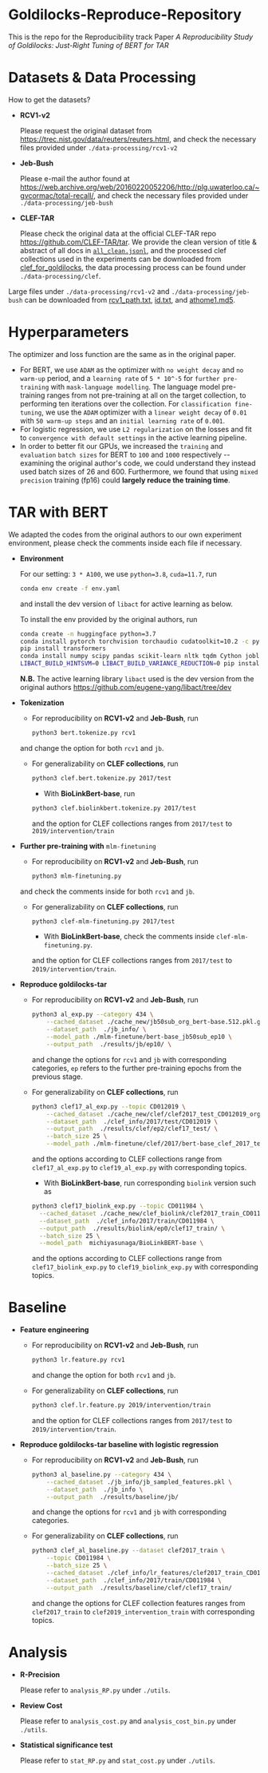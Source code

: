 # Goldilocks-Reproduce-Repository
This is the repo for the Reproducibility track Paper *A Reproducibility Study of Goldilocks: Just-Right Tuning of BERT for TAR*

# Datasets & Data Processing
How to get the datasets?
- **RCV1-v2**

  Please request the original dataset from https://trec.nist.gov/data/reuters/reuters.html, and check the necessary files provided under `./data-processing/rcv1-v2`
- **Jeb-Bush**
  
  Please e-mail the author found at https://web.archive.org/web/20160220052206/http://plg.uwaterloo.ca/~gvcormac/total-recall/, and check the necessary files provided under `./data-processing/jeb-bush`
- **CLEF-TAR**
  
  Please check the original data at the official CLEF-TAR repo https://github.com/CLEF-TAR/tar. 
We provide the clean version of title & abstract of all docs in [`all_clean.jsonl`](https://drive.google.com/file/d/1kppExc6Wo81sCPYI2hkSsxO-ekgD2Qcc/view?usp=drive_link), and the processed clef collections used in the experiments can be downloaded from [clef_for_goldilocks](https://drive.google.com/file/d/1HcrOgTjAPm0cP8kUq6wdMa1v6eaztPwD/view?usp=sharing), the data processing process can be found under `./data-processing/clef`.

Large files under `./data-processing/rcv1-v2` and `./data-processing/jeb-bush` can be downloaded from [rcv1_path.txt](https://drive.google.com/file/d/1lk5o0tezGumV6ySLUSW_ADj8X37E4Y0e/view?usp=sharing), [id.txt](https://drive.google.com/file/d/152Xfr3pTtH_RXtlEEmP6v_N5J2SRz3cS/view?usp=sharing), and [athome1.md5](https://drive.google.com/file/d/1I-035nLg5HIZaD9hDOh_D0ZRLqkkG9N8/view?usp=sharing).
  
# Hyperparameters
  
The optimizer and loss function are the same as in the original paper. 
- For BERT, we use `ADAM` as the optimizer with `no weight decay` and `no warm-up` period, and a `learning rate` of `5 * 10^-5` for `further pre-training` with `mask-language modelling`. The language model pre-training ranges from not pre-training at all on the target collection, to performing ten iterations over the collection. For `classification fine-tuning`, we use the `ADAM` optimizer with a `linear weight decay` of `0.01` with `50 warm-up steps` and an `initial learning rate` of `0.001`.
- For logistic regression, we use `L2 regularization` on the losses and fit to `convergence with default settings` in the active learning pipeline.
- In order to better fit our GPUs, we increased the `training` and `evaluation` `batch sizes` for BERT to `100` and `1000` respectively -- examining the original author's code, we could understand they instead used batch sizes of 26 and 600. Furthermore, we found that using `mixed precision` training (fp16) could **largely reduce the training time**.

# TAR with BERT
We adapted the codes from the original authors to our own experiment environment, please check the comments inside each file if necessary. 
- **Environment**
  
  For our setting: `3 * A100`, we use `python=3.8`, `cuda=11.7`, run
  ```bash
  conda env create -f env.yaml
  ```
  and install the dev version of `libact` for active learning as below.
  
  To install the env provided by the original authors, run
  ```bash
  conda create -n huggingface python=3.7
  conda install pytorch torchvision torchaudio cudatoolkit=10.2 -c pytorch
  pip install transformers
  conda install numpy scipy pandas scikit-learn nltk tqdm Cython joblib
  LIBACT_BUILD_HINTSVM=0 LIBACT_BUILD_VARIANCE_REDUCTION=0 pip install -e ~/repositories/libact
  ```
  **N.B.** The active learning library `libact` used is the dev version from the original authors https://github.com/eugene-yang/libact/tree/dev
- **Tokenization**
  
  - For reproducibility on **RCV1-v2** and **Jeb-Bush**, run
    
    ```bash
    python3 bert.tokenize.py rcv1
    ```
  and change the option for both `rcv1` and `jb`.
  
  - For generalizability on **CLEF collections**, run
    
    ```bash
    python3 clef.bert.tokenize.py 2017/test
    ```

    - With **BioLinkBert-base**, run
      
    ```bash
    python3 clef.biolinkbert.tokenize.py 2017/test
    ```
    and the option for CLEF collections ranges from `2017/test` to `2019/intervention/train`
  
- **Further pre-training with** `mlm-finetuning`
  
  - For reproducibility on **RCV1-v2** and **Jeb-Bush**, run
  
    ```bash
    python3 mlm-finetuning.py
    ```
  and check the comments inside for both `rcv1` and `jb`.
  
  - For generalizability on **CLEF collections**, run

    ```bash
    python3 clef-mlm-finetuning.py 2017/test
    ```
    - With **BioLinkBert-base**, check the comments inside `clef-mlm-finetuning.py`.
    
    and the option for CLEF collections ranges from `2017/test` to `2019/intervention/train`.
    
- **Reproduce goldilocks-tar**
  - For reproducibility on **RCV1-v2** and **Jeb-Bush**, run

    ```bash
    python3 al_exp.py --category 434 \
        --cached_dataset ./cache_new/jb50sub_org_bert-base.512.pkl.gz \
        --dataset_path  ./jb_info/ \
        --model_path ./mlm-finetune/bert-base_jb50sub_ep10 \
        --output_path  ./results/jb/ep10/ \
    ```
    and change the options for `rcv1` and `jb` with corresponding categories, `ep` refers to the further pre-training epochs from the previous stage. 
  - For generalizability on **CLEF collections**, run
    
    ```bash
    python3 clef17_al_exp.py --topic CD012019 \
        --cached_dataset ./cache_new/clef/clef2017_test_CD012019_org_bert-base.512.pkl.gz \
        --dataset_path  ./clef_info/2017/test/CD012019 \
        --output_path  ./results/clef/ep2/clef17_test/ \
        --batch_size 25 \
        --model_path ./mlm-finetune/clef/2017/bert-base_clef_2017_test_CD012019_ep2 \
    ```
    and the options according to CLEF collections range from `clef17_al_exp.py` to `clef19_al_exp.py` with corresponding topics.
    
    - With **BioLinkBert-base**, run corresponding `biolink` version such as 

    ```bash
    python3 clef17_biolink_exp.py --topic CD011984 \
      --cached_dataset ./cache_new/clef_biolink/clef2017_train_CD011984_biolink_bert-base.512.pkl.gz \
      --dataset_path  ./clef_info/2017/train/CD011984 \
      --output_path  ./results/biolink/ep0/clef17_train/ \
      --batch_size 25 \
      --model_path  michiyasunaga/BioLinkBERT-base \
    ```
    and the options according to CLEF collections range from `clef17_biolink_exp.py` to `clef19_biolink_exp.py` with corresponding topics.

# Baseline
- **Feature engineering**
  - For reproducibility on **RCV1-v2** and **Jeb-Bush**, run
    ```bash
    python3 lr.feature.py rcv1
    ```
    and change the option for both `rcv1` and `jb`.
    
  - For generalizability on **CLEF collections**, run
    ```bash
    python3 clef.lr.feature.py 2019/intervention/train
    ```
    and the option for CLEF collections ranges from `2017/test` to `2019/intervention/train`.
    
- **Reproduce goldilocks-tar baseline with logistic regression**
  - For reproducibility on **RCV1-v2** and **Jeb-Bush**, run
    ```bash
    python3 al_baseline.py --category 434 \
        --cached_dataset ./jb_info/jb_sampled_features.pkl \
        --dataset_path  ./jb_info \
        --output_path  ./results/baseline/jb/
    ```
    and change the options for `rcv1` and `jb` with corresponding categories.
    
  - For generalizability on **CLEF collections**, run
    ```bash
    python3 clef_al_baseline.py --dataset clef2017_train \
        --topic CD011984 \
        --batch_size 25 \
        --cached_dataset ./clef_info/lr_features/clef2017_train_CD011984_features.pkl \
        --dataset_path  ./clef_info/2017/train/CD011984 \
        --output_path  ./results/baseline/clef/clef17_train/
    ```
    and change the options for CLEF collection features ranges from `clef2017_train` to `clef2019_intervention_train` with corresponding topics.

# Analysis 
- **R-Precision**
  
  Please refer to `analysis_RP.py` under `./utils`.
- **Review Cost**
  
  Please refer to `analysis_cost.py` and `analysis_cost_bin.py` under `./utils`.
- **Statistical significance test**
  
  Please refer to `stat_RP.py` and `stat_cost.py` under `./utils`.
